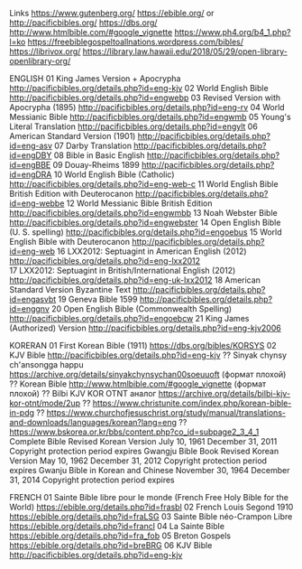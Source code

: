 
Links
https://www.gutenberg.org/
https://ebible.org/ or http://pacificbibles.org/
https://dbs.org/
http://www.htmlbible.com/#google_vignette   https://www.ph4.org/b4_1.php?l=ko
https://freebiblegospeltoallnations.wordpress.com/bibles/
https://librivox.org/
https://library.law.hawaii.edu/2018/05/29/open-library-openlibrary-org/



ENGLISH
01  King James Version + Apocrypha                          http://pacificbibles.org/details.php?id=eng-kjv
02  World English Bible                                     http://pacificbibles.org/details.php?id=engwebp
03  Revised Version with Apocrypha (1895)                   http://pacificbibles.org/details.php?id=eng-rv
04  World Messianic Bible                                   http://pacificbibles.org/details.php?id=engwmb
05  Young's Literal Translation                             http://pacificbibles.org/details.php?id=engylt
06  American Standard Version (1901)                        http://pacificbibles.org/details.php?id=eng-asv
07  Darby Translation                                       http://pacificbibles.org/details.php?id=engDBY
08  Bible in Basic English                                  http://pacificbibles.org/details.php?id=engBBE
09  Douay-Rheims 1899                                       http://pacificbibles.org/details.php?id=engDRA
10  World English Bible (Catholic)                          http://pacificbibles.org/details.php?id=eng-web-c
11  World English Bible British Edition with Deuterocanon   http://pacificbibles.org/details.php?id=eng-webbe
12  World Messianic Bible British Edition                   http://pacificbibles.org/details.php?id=engwmbb
13  Noah Webster Bible                                      http://pacificbibles.org/details.php?id=engwebster
14  Open English Bible (U. S. spelling)                     http://pacificbibles.org/details.php?id=engoebus
15  World English Bible with Deuterocanon                   http://pacificbibles.org/details.php?id=eng-web
16  LXX2012: Septuagint in American English (2012)              http://pacificbibles.org/details.php?id=eng-lxx2012  
17  LXX2012: Septuagint in British/International English (2012) http://pacificbibles.org/details.php?id=eng-uk-lxx2012
18  American Standard Version Byzantine Text                    http://pacificbibles.org/details.php?id=engasvbt
19  Geneva Bible 1599                                           http://pacificbibles.org/details.php?id=enggnv
20  Open English Bible (Commonwealth Spelling)                  http://pacificbibles.org/details.php?id=engoebcw
21  King James (Authorized) Version                             http://pacificbibles.org/details.php?id=eng-kjv2006



KORERAN
01  First Korean Bible (1911)          https://dbs.org/bibles/KORSYS
02  KJV Bible                          http://pacificbibles.org/details.php?id=eng-kjv
??  Sinyak chynsy ch'ansongga happu    https://archive.org/details/sinyakchynsychan00soeuuoft (формат плохой)
??  Korean Bible                       http://www.htmlbible.com/#google_vignette (формат плохой)
??  Bilbi KJV KOR OTNT     аналог      https://archive.org/details/bilbi-kjv-kor-otnt/mode/2up
??  https://www.christunite.com/index.php/korean-bible-in-pdg
??  https://www.churchofjesuschrist.org/study/manual/translations-and-downloads/languages/korean?lang=eng
??  https://www.bskorea.or.kr/bbs/content.php?co_id=subpage2_3_4_1
Complete Bible Revised Korean Version    July 10, 1961    December 31, 2011 Copyright protection period expires
Gwangju Bible Book Revised Korean Version    May 10, 1962    December 31, 2012 Copyright protection period expires
Gwanju Bible in Korean and Chinese    November 30, 1964    December 31, 2014 Copyright protection period expires



FRENCH
01  Sainte Bible libre pour le monde (French Free Holy Bible for the World) https://ebible.org/details.php?id=frasbl
02  French Louis Segond 1910        https://ebible.org/details.php?id=fraLSG
03  Sainte Bible néo-Crampon Libre  https://ebible.org/details.php?id=francl
04  La Sainte Bible                 https://ebible.org/details.php?id=fra_fob
05  Breton Gospels                  https://ebible.org/details.php?id=breBRG
06  KJV Bible                       http://pacificbibles.org/details.php?id=eng-kjv

